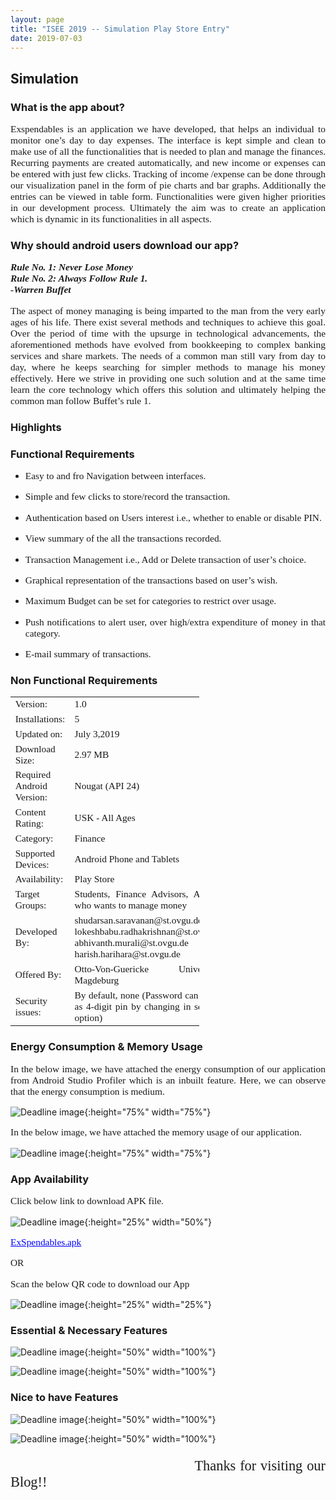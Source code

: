 ```yaml
---
layout: page
title: "ISEE 2019 -- Simulation Play Store Entry"
date: 2019-07-03
---
```


## Simulation

### What is the app about?

<p style="font-family:Times;font-size:110%;text-align:justify">Exspendables is an application we have developed, that helps an individual to monitor one’s day to day expenses. The interface is kept simple and clean to make use of all the functionalities that is needed to plan and manage the finances. Recurring payments are created automatically, and new income or expenses can be entered with just few clicks. Tracking of income /expense can be done through our visualization panel in the form of pie charts and bar graphs. Additionally the entries can be viewed in table form. Functionalities were given higher priorities in our development process. Ultimately the aim was to create an application which is dynamic in its functionalities in all aspects.</p>

### Why should android users download our app?

<p style="font-family:Times;font-size:110%;text-align:justify"><b><i>Rule No. 1: Never Lose Money <br/>
Rule No. 2: Always Follow Rule 1.<br/>
  -Warren Buffet</i></b></p>
  
<p style="font-family:Times;font-size:110%;text-align:justify">The aspect of money managing is being imparted to the man from the very early ages of his life. There exist several methods and techniques to achieve this goal. Over the period of time with the upsurge in technological advancements, the aforementioned methods have evolved from bookkeeping to complex banking services and share markets. The needs of a common man still vary from day to day, where he keeps searching for simpler methods to manage his money effectively. Here we strive in providing one such solution and at the same time learn the core technology which offers this solution and ultimately helping the common man follow Buffet’s rule 1. </p>

### Highlights

### Functional Requirements

<ul>
  <li><p style="font-family:Times;font-size:110%;text-align:justify">Easy to and fro Navigation between interfaces.</p></li>
  <li><p style="font-family:Times;font-size:110%;text-align:justify">Simple and few clicks to store/record the transaction.</p></li>
  <li><p style="font-family:Times;font-size:110%;text-align:justify">Authentication based on Users interest i.e., whether to enable or disable PIN.</p></li>
  <li><p style="font-family:Times;font-size:110%;text-align:justify">View summary of the all the transactions recorded.</p></li>
  <li><p style="font-family:Times;font-size:110%;text-align:justify">Transaction Management i.e., Add or Delete transaction of user’s choice.</p></li>
  <li><p style="font-family:Times;font-size:110%;text-align:justify">Graphical representation of the transactions based on user’s wish.</p></li>
  <li><p style="font-family:Times;font-size:110%;text-align:justify">Maximum Budget can be set for categories to restrict over usage.</p></li>
  <li><p style="font-family:Times;font-size:110%;text-align:justify">Push notifications to alert user, over high/extra expenditure of money in that category.</p></li>
  <li><p style="font-family:Times;font-size:110%;text-align:justify">E-mail summary of transactions.</p></li></ul>
  
### Non Functional Requirements

<table style="font-family:Times;font-size:110%;text-align:justify;width:60%">
  <tr>
    <td>Version:</td>
    <td>1.0</td>
  </tr>

  <tr>
    <td>Installations:</td>
    <td>5</td>
  </tr>
  
  <tr>
    <td>Updated on:</td>
    <td>July 3,2019</td>
  </tr>
  
  <tr>
    <td>Download Size:</td>
    <td>2.97 MB</td>
  </tr>
  
  <tr>
    <td>Required Android Version:</td>
    <td>Nougat (API 24)</td>
  </tr>
  
  <tr>
    <td>Content Rating:</td>
    <td>USK - All Ages</td>
  </tr>
  
  <tr>
    <td>Category:</td>
    <td>Finance</td>
  </tr>
  
  <tr>
    <td>Supported Devices:</td>
    <td>Android Phone and Tablets</td>
  </tr>
  
   <tr>
    <td>Availability:</td>
    <td>Play Store</td>
  </tr>
  
  <tr>
    <td>Target Groups:</td>
    <td>Students, Finance Advisors, Anyone who wants to manage money</td>
  </tr>
  
  <tr>
    <td>Developed By:</td>
    <td>shudarsan.saravanan@st.ovgu.de<br/>
lokeshbabu.radhakrishnan@st.ovgu.de<br/>
abhivanth.murali@st.ovgu.de<br/>
harish.harihara@st.ovgu.de
</td>
  </tr>
  
  <tr>
    <td>Offered By:</td>
    <td>Otto-Von-Guericke Universitat, Magdeburg</td>
  </tr>
  
  <tr>
    <td>Security issues:</td>
    <td>By default, none (Password can be set as 4-digit pin by changing in settings option)</td>
  </tr>
  
</table>

### Energy Consumption & Memory Usage

<p style="font-family:Times;font-size:110%;text-align:justify">In the below image, we have attached the energy consumption of our application from Android Studio Profiler which is an inbuilt feature. Here, we can observe that the energy consumption is medium.</p>

![Deadline image]({{site.baseurl}}/images/Energy1.png "QR Code"){:height="75%" width="75%"} 

<p style="font-family:Times;font-size:110%;text-align:justify">In the below image, we have attached the memory usage of our application. </p>

![Deadline image]({{site.baseurl}}/images/Energy2.png "QR Code"){:height="75%" width="75%"} 


### App Availability

<p style="font-family:Times;font-size:110%;text-align:justify"> Click below link to download APK file.</p>

![Deadline image]({{site.baseurl}}/images/myposter.png "Poster"){:height="25%" width="50%"}

<p style="font-family:Times;font-size:110%;text-align:justify"><a href="https://github.com/DBSE-teaching/isee2019-Sky-Net/blob/Application/APK/ExSpendables.apk?raw=true" style="color: rgb(0,0,255)">ExSpendables.apk</a></p>

<p style="font-family:Times;font-size:110%;text-align:justify"> OR</p>

<p style="font-family:Times;font-size:110%;text-align:justify"> Scan the below QR code to download our App</p>

![Deadline image]({{site.baseurl}}/images/frame.png "QR Code"){:height="25%" width="25%"} 

### Essential & Necessary Features

![Deadline image]({{site.baseurl}}/images/Final1.PNG "Essential & Necessary Features"){:height="50%" width="100%"}

![Deadline image]({{site.baseurl}}/images/Final2.PNG "Essential & Necessary Features"){:height="50%" width="100%"}

### Nice to have Features

![Deadline image]({{site.baseurl}}/images/Nice1.PNG "Nice to have Features"){:height="50%" width="100%"}

![Deadline image]({{site.baseurl}}/images/Nice2.PNG "Nice to have Features"){:height="50%" width="100%"}

<p style="font-family:Times;font-size:160%;text-align:justify">&nbsp;&nbsp;&nbsp;&nbsp;&nbsp;&nbsp;&nbsp;&nbsp;&nbsp;&nbsp;&nbsp;&nbsp;&nbsp;&nbsp;&nbsp;&nbsp;&nbsp;&nbsp;&nbsp;&nbsp;&nbsp;&nbsp;&nbsp;&nbsp;&nbsp;&nbsp;&nbsp;&nbsp;&nbsp;&nbsp;&nbsp;&nbsp;&nbsp;&nbsp;&nbsp;&nbsp;&nbsp;&nbsp;&nbsp;&nbsp;&nbsp;&nbsp;&nbsp;Thanks for visiting our Blog!!</p>

